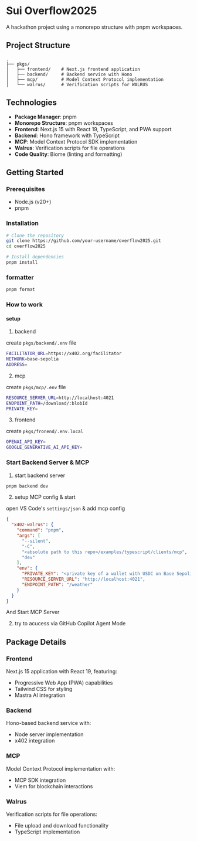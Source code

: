 # Sui Overflow2025

A hackathon project using a monorepo structure with pnpm workspaces.

## Project Structure

```
.
├── pkgs/
│   ├── frontend/    # Next.js frontend application
│   ├── backend/     # Backend service with Hono
│   ├── mcp/         # Model Context Protocol implementation
│   └── walrus/      # Verification scripts for WALRUS
```

## Technologies

- **Package Manager**: pnpm
- **Monorepo Structure**: pnpm workspaces
- **Frontend**: Next.js 15 with React 19, TypeScript, and PWA support
- **Backend**: Hono framework with TypeScript
- **MCP**: Model Context Protocol SDK implementation
- **Walrus**: Verification scripts for file operations
- **Code Quality**: Biome (linting and formatting)

## Getting Started

### Prerequisites

- Node.js (v20+)
- pnpm

### Installation

```bash
# Clone the repository
git clone https://github.com/your-username/overflow2025.git
cd overflow2025

# Install dependencies
pnpm install
```

### formatter

```bash
pnpm format
```

### How to work

#### setup

1. backend

create `pkgs/backend/.env` file

```bash
FACILITATOR_URL=https://x402.org/facilitator
NETWORK=base-sepolia
ADDRESS=
```

2. mcp

create `pkgs/mcp/.env` file

```bash
RESOURCE_SERVER_URL=http://localhost:4021
ENDPOINT_PATH=/download/:blobId
PRIVATE_KEY=
```

3. frontend

create `pkgs/fronend/.env.local`

```bash
OPENAI_API_KEY=
GOOGLE_GENERATIVE_AI_API_KEY=
```

### Start Backend Server & MCP

1. start backend server

```bash
pnpm backend dev
```

2. setup MCP config & start

open VS Code's `settings/json` & add mcp config

```json
{
  "x402-walrus": {
    "command": "pnpm",
    "args": [
      "--silent",
      "-C",
      "<absolute path to this repo>/examples/typescript/clients/mcp",
      "dev"
    ],
    "env": {
      "PRIVATE_KEY": "<private key of a wallet with USDC on Base Sepolia>",
      "RESOURCE_SERVER_URL": "http://localhost:4021",
      "ENDPOINT_PATH": "/weather"
    }
  }
}
```

And Start MCP Server

2. try to acucess via GitHub Copilot Agent Mode

## Package Details

### Frontend

Next.js 15 application with React 19, featuring:

- Progressive Web App (PWA) capabilities
- Tailwind CSS for styling
- Mastra AI integration

### Backend

Hono-based backend service with:

- Node server implementation
- x402 integration

### MCP

Model Context Protocol implementation with:

- MCP SDK integration
- Viem for blockchain interactions

### Walrus

Verification scripts for file operations:

- File upload and download functionality
- TypeScript implementation
